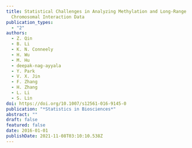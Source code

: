 ```yaml
---
title: Statistical Challenges in Analyzing Methylation and Long-Range
  Chromosomal Interaction Data
publication_types:
  - "2"
authors:
  - Z. Qin
  - B. Li
  - K. N. Conneely
  - H. Wu
  - M. Hu
  - deepak-nag-ayyala
  - Y. Park
  - V. X. Jin
  - F. Zhang
  - H. Zhang
  - L. Li
  - S. Lin
doi: https://doi.org/10.1007/s12561-016-9145-0
publication: "*Statistics in Biosciences*"
abstract: ""
draft: false
featured: false
date: 2016-01-01
publishDate: 2021-11-08T03:10:10.538Z
---
```

